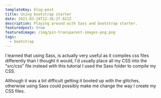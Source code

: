 ```yaml
---
templateKey: blog-post
title: Using bootstrap starter
date: 2021-03-24T12:36:27.021Z
description: Playing around with Sass and bootstrap starter.
featuredpost: true
featuredimage: /img/pin-transparent-images-png.png
tags:
  - bootstrap
---
```

I learned that using Sass, is actually very useful as it compiles css files differently than I thought it would, I'd usually place all my CSS into the "src/css" file instead with this tutorial I used the Sass folder to compile my CSS.

Although it was a bit difficult getting it booted up with the glitches, otherwise using Sass could possibly make me change the way I create my CSS files.